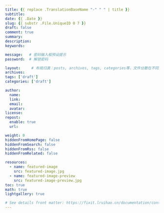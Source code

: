 ```yaml
---
title: {{ replace .TranslationBaseName "-" " " | title }}
subtitle:
date: {{ .Date }}
slug: {{ substr .File.UniqueID 0 7 }}
draft: false
comment: true
summary:
description:
keywords:

message:   # 密码输入框预设提示
password:  # 解锁密码

layout:     # 布局归类：posts, archives, tags, categories等，文件分散在不同文件夹需要注明
archives:
tags: ['draft']
categories: ['draft']

author:
  name:
  link:
  email:
  avatar:
license:
repost:
  enable: true
  url:

weight: 0
hiddenFromHomePage: false
hiddenFromSearch: false
hiddenFromRss: false
hiddenFromRelated: false

resources:
  - name: featured-image
    src: featured-image.jpg
  - name: featured-image-preview
    src: featured-image-preview.jpg
toc: true
math: true
lightgallery: true

# See details front matter: https://fixit.lruihao.cn/documentation/content-management/introduction/#front-matter
---
```


<!--more-->